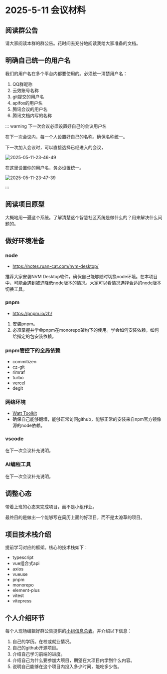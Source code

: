 # 2025-5-11 会议材料

## 阅读群公告

请大家阅读本群的群公告。花时间去充分地阅读我给大家准备的文档。

## 明确自己统一的用户名

我们的用户名在多个平台内都要使用的。必须统一清楚用户名：

1. QQ群昵称
2. 云效账号名称
3. git提交的用户名
4. apifox的用户名
5. 腾讯会议的用户名
6. 腾讯文档内写的名称

::: warning 下一次会议必须设置好自己的会议用户名

在下一次会议内，每一个人设置好自己的名称。确保名称统一。

下一次加入会议时，可以直接选择已经进入的会议，

![2025-05-11-23-46-49](https://s2.loli.net/2025/05/11/xnVKeHuLq2Zhdtk.png)

在这里设置你的用户名，务必设置统一。

![2025-05-11-23-47-39](https://s2.loli.net/2025/05/11/NtdmnZzW3Oyge84.png)

:::

## 阅读项目原型

大概地用一遍这个系统。了解清楚这个智慧社区系统是做什么的？用来解决什么问题的。

## 做好环境准备

### node

- https://notes.ruan-cat.com/nvm-desktop/

推荐大家安装NVM Desktop软件，确保自己能够随时切换node环境。在本项目中，可能会遇到被迫降低node版本的情况。大家可以看情况选择合适的node版本切换工具。

### pnpm

- https://pnpm.io/zh/

1. 安装pnpm。
2. 必须掌握并学会pnpm在monorepo架构下的使用。学会如何安装依赖，如何给指定的包安装依赖。

### pnpm管控下的全局依赖

- commitizen
- cz-git
- rimraf
- turbo
- vercel
- degit

### 网络环境

- [Watt Toolkit](https://steampp.net/)
- 确保自己能够翻墙，能够正常访问github，能够正常的安装来自npm官方镜像源的node依赖。

### vscode

在下一次会议补充说明。

### AI编程工具

在下一次会议补充说明。

## 调整心态

带着上班的心态来完成项目，而不是小组作业。

最终目的是做出一个能够写在简历上面的好项目，而不是太潦草的项目。

## 项目技术栈介绍

提前学习对应的框架。核心的技术栈如下：

- typescript
- vue组合式api
- axios
- vueuse
- pnpm
- monorepo
- element-plus
- vitest
- vitepress

## 个人介绍环节

每个人现场编辑好群公告提供的[小组信息总表](https://docs.qq.com/sheet/DTURndGZLenZzV05h)。并介绍以下信息：

1. 自己的学历。在校或就业情况。
2. 自己的github开源项目。
3. 介绍自己学习前端的进度。
4. 介绍自己为什么要参加大项目，期望在大项目内学到什么内容。
5. 说明自己能够在这个项目内投入多少时间，能吃多少苦。
